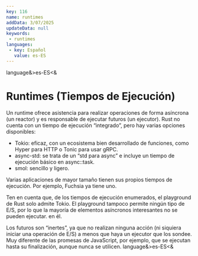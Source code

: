 ```yaml
---
key: 116
name: runtimes
addData: 3/07/2025
updateData: null
keywords: 
 - runtimes
languages:
 - key: Español
   value: es-ES
---
```

language&>es-ES<&
# Runtimes (Tiempos de Ejecución)
Un runtime ofrece asistencia para realizar operaciones de forma asíncrona (un reactor) y es responsable de ejecutar futuros (un ejecutor). Rust no cuenta con un tiempo de ejecución “integrado”, pero hay varias opciones disponibles:
 - Tokio: eficaz, con un ecosistema bien desarrollado de funciones, como Hyper para HTTP o Tonic para usar gRPC.
 - async-std: se trata de un “std para async” e incluye un tiempo de ejecución básico en async::task.
 - smol: sencillo y ligero.

Varias aplicaciones de mayor tamaño tienen sus propios tiempos de ejecución. Por ejemplo, Fuchsia ya tiene uno.

Ten en cuenta que, de los tiempos de ejecución enumerados, el playground de Rust solo admite Tokio. El playground tampoco permite ningún tipo de E/S, por lo que la mayoría de elementos asíncronos interesantes no se pueden ejecutar. en él.

Los futuros son “inertes”, ya que no realizan ninguna acción (ni siquiera iniciar una operación de E/S) a menos que haya un ejecutor que los sondee. Muy diferente de las promesas de JavaScript, por ejemplo, que se ejecutan hasta su finalización, aunque nunca se utilicen.
language&>es-ES<&